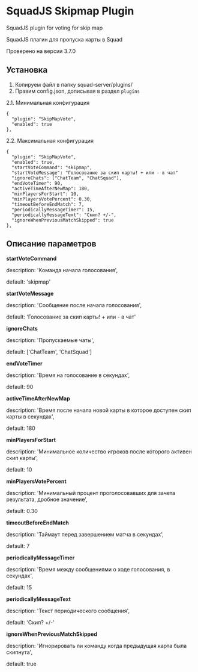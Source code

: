 # SquadJS Skipmap Plugin
SquadJS plugin for voting for skip map

SquadJS плагин для пропуска карты в Squad

Проверено на версии 3.7.0

## Установка

1. Копируем файл в папку squad-server/plugins/
2. Правим config.json, дописывая в раздел `plugins`

2.1. Минимальная конфигурация
```
{
  "plugin": "SkipMapVote",
  "enabled": true
},
```

2.2. Максимальная конфигурация
```
{
  "plugin": "SkipMapVote",
  "enabled": true,
  "startVoteCommand": "skipmap",
  "startVoteMessage": "Голосование за скип карты! + или - в чат"
  "ignoreChats": ["ChatTeam", "ChatSquad"],
  "endVoteTimer": 90,
  "activeTimeAfterNewMap": 180,
  "minPlayersForStart": 10,
  "minPlayersVotePercent": 0.30,
  "timeoutBeforeEndMatch": 7,
  "periodicallyMessageTimer": 15,
  "periodicallyMessageText": "Скип? +/-",
  "ignoreWhenPreviousMatchSkipped": true
},
```

## Описание параметров

**startVoteCommand**

  description: 'Команда начала голосования',

  default: 'skipmap'

**startVoteMessage**

  description: 'Сообщение после начала голосования',

  default: 'Голосование за скип карты! + или - в чат'

**ignoreChats**

  description: 'Пропускаемые чаты',

  default: ['ChatTeam', 'ChatSquad']

**endVoteTimer**

  description: 'Время на голосование в секундах',

  default: 90

**activeTimeAfterNewMap**

  description: 'Время после начала новой карты в которое доступен скип карты в секундах',

  default: 180

**minPlayersForStart**

  description: 'Минимальное количество игроков после которого активен скип карты',

  default: 10

**minPlayersVotePercent**

  description: 'Минимальный процент проголосовавших для зачета результата, дробное значение',

  default: 0.30

**timeoutBeforeEndMatch**

  description: 'Таймаут перед завершением матча в секундах',

  default: 7

**periodicallyMessageTimer**

  description: 'Время между сообщениями о ходе голосования, в секундах',

  default: 15

**periodicallyMessageText**

  description: 'Текст периодического сообщения',

  default: 'Скип? +/-'

**ignoreWhenPreviousMatchSkipped**

  description: 'Игнорировать ли команду когда предыдущая карта была скипнута',

  default: true
